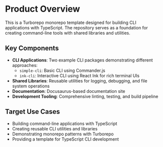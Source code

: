 # Product Overview

This is a Turborepo monorepo template designed for building CLI applications with TypeScript. The repository serves as a foundation for creating command-line tools with shared libraries and utilities.

## Key Components

- **CLI Applications**: Two example CLI packages demonstrating different approaches:
  - `simple-cli`: Basic CLI using Commander.js
  - `ink-cli`: Interactive CLI using React Ink for rich terminal UIs
- **Shared Libraries**: Reusable utilities for logging, debugging, and file system operations
- **Documentation**: Docusaurus-based documentation site
- **Development Tooling**: Comprehensive linting, testing, and build pipeline

## Target Use Cases

- Building command-line applications with TypeScript
- Creating reusable CLI utilities and libraries
- Demonstrating monorepo patterns with Turborepo
- Providing a template for TypeScript CLI development